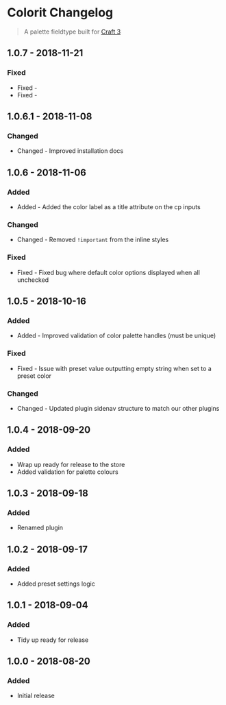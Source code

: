 # Colorit Changelog
> A palette fieldtype built for [Craft 3](http://craftcms.com)

## 1.0.7 - 2018-11-21

### Fixed

*   Fixed  -
*   Fixed  -


## 1.0.6.1 - 2018-11-08

### Changed

*   Changed  - Improved installation docs

## 1.0.6 - 2018-11-06

### Added

*   Added  - Added the color label as a title attribute on the cp inputs

### Changed

*   Changed  - Removed `!important` from the inline styles

### Fixed

*   Fixed  - Fixed bug where default color options displayed when all unchecked

## 1.0.5 - 2018-10-16

### Added

*   Added  - Improved validation of color palette handles (must be unique)

### Fixed

*   Fixed  - Issue with preset value outputting empty string when set to a preset color

### Changed

*   Changed - Updated plugin sidenav structure to match our other plugins

## 1.0.4 - 2018-09-20

### Added

*   Wrap up ready for release to the store
*   Added validation for palette colours

## 1.0.3 - 2018-09-18

### Added

*   Renamed plugin

## 1.0.2 - 2018-09-17

### Added

*   Added preset settings logic

## 1.0.1 - 2018-09-04

### Added

*   Tidy up ready for release

## 1.0.0 - 2018-08-20

### Added

*   Initial release
